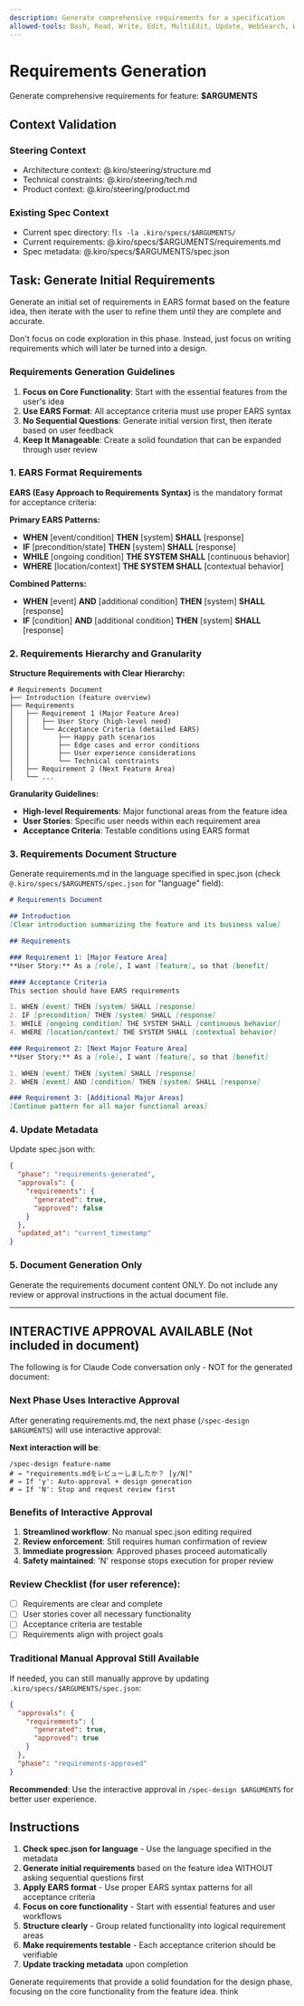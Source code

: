 ```yaml
---
description: Generate comprehensive requirements for a specification
allowed-tools: Bash, Read, Write, Edit, MultiEdit, Update, WebSearch, WebFetch
---
```


# Requirements Generation

Generate comprehensive requirements for feature: **$ARGUMENTS**

## Context Validation

### Steering Context
- Architecture context: @.kiro/steering/structure.md
- Technical constraints: @.kiro/steering/tech.md
- Product context: @.kiro/steering/product.md

### Existing Spec Context
- Current spec directory: !`ls -la .kiro/specs/$ARGUMENTS/`
- Current requirements: @.kiro/specs/$ARGUMENTS/requirements.md
- Spec metadata: @.kiro/specs/$ARGUMENTS/spec.json

## Task: Generate Initial Requirements

Generate an initial set of requirements in EARS format based on the feature idea, then iterate with the user to refine them until they are complete and accurate.

Don't focus on code exploration in this phase. Instead, just focus on writing requirements which will later be turned into a design.

### Requirements Generation Guidelines
1. **Focus on Core Functionality**: Start with the essential features from the user's idea
2. **Use EARS Format**: All acceptance criteria must use proper EARS syntax
3. **No Sequential Questions**: Generate initial version first, then iterate based on user feedback
4. **Keep It Manageable**: Create a solid foundation that can be expanded through user review

### 1. EARS Format Requirements

**EARS (Easy Approach to Requirements Syntax)** is the mandatory format for acceptance criteria:

**Primary EARS Patterns:**
- **WHEN** [event/condition] **THEN** [system] **SHALL** [response]
- **IF** [precondition/state] **THEN** [system] **SHALL** [response]
- **WHILE** [ongoing condition] **THE SYSTEM SHALL** [continuous behavior]
- **WHERE** [location/context] **THE SYSTEM SHALL** [contextual behavior]

**Combined Patterns:**
- **WHEN** [event] **AND** [additional condition] **THEN** [system] **SHALL** [response]
- **IF** [condition] **AND** [additional condition] **THEN** [system] **SHALL** [response]

### 2. Requirements Hierarchy and Granularity

**Structure Requirements with Clear Hierarchy:**

```
# Requirements Document
├── Introduction (feature overview)
├── Requirements
│   ├── Requirement 1 (Major Feature Area)
│   │   ├── User Story (high-level need)
│   │   └── Acceptance Criteria (detailed EARS)
│   │       ├── Happy path scenarios
│   │       ├── Edge cases and error conditions
│   │       ├── User experience considerations
│   │       └── Technical constraints
│   ├── Requirement 2 (Next Feature Area)
│   └── ...
```

**Granularity Guidelines:**
- **High-level Requirements**: Major functional areas from the feature idea
- **User Stories**: Specific user needs within each requirement area  
- **Acceptance Criteria**: Testable conditions using EARS format

### 3. Requirements Document Structure
Generate requirements.md in the language specified in spec.json (check `@.kiro/specs/$ARGUMENTS/spec.json` for "language" field):

```markdown
# Requirements Document

## Introduction
[Clear introduction summarizing the feature and its business value]

## Requirements

### Requirement 1: [Major Feature Area]
**User Story:** As a [role], I want [feature], so that [benefit]

#### Acceptance Criteria
This section should have EARS requirements

1. WHEN [event] THEN [system] SHALL [response]
2. IF [precondition] THEN [system] SHALL [response]
3. WHILE [ongoing condition] THE SYSTEM SHALL [continuous behavior]
4. WHERE [location/context] THE SYSTEM SHALL [contextual behavior]

### Requirement 2: [Next Major Feature Area]
**User Story:** As a [role], I want [feature], so that [benefit]

1. WHEN [event] THEN [system] SHALL [response]
2. WHEN [event] AND [condition] THEN [system] SHALL [response]

### Requirement 3: [Additional Major Areas]
[Continue pattern for all major functional areas]
```

### 4. Update Metadata
Update spec.json with:
```json
{
  "phase": "requirements-generated",
  "approvals": {
    "requirements": {
      "generated": true,
      "approved": false
    }
  },
  "updated_at": "current_timestamp"
}
```

### 5. Document Generation Only
Generate the requirements document content ONLY. Do not include any review or approval instructions in the actual document file.

---

## INTERACTIVE APPROVAL AVAILABLE (Not included in document)

The following is for Claude Code conversation only - NOT for the generated document:

### Next Phase Uses Interactive Approval
After generating requirements.md, the next phase (`/spec-design $ARGUMENTS`) will use interactive approval:

**Next interaction will be**:
```
/spec-design feature-name
# → "requirements.mdをレビューしましたか？ [y/N]"
# → If 'y': Auto-approval + design generation
# → If 'N': Stop and request review first
```

### Benefits of Interactive Approval
1. **Streamlined workflow**: No manual spec.json editing required
2. **Review enforcement**: Still requires human confirmation of review
3. **Immediate progression**: Approved phases proceed automatically
4. **Safety maintained**: 'N' response stops execution for proper review

### Review Checklist (for user reference):
- [ ] Requirements are clear and complete
- [ ] User stories cover all necessary functionality
- [ ] Acceptance criteria are testable
- [ ] Requirements align with project goals

### Traditional Manual Approval Still Available
If needed, you can still manually approve by updating `.kiro/specs/$ARGUMENTS/spec.json`:
```json
{
  "approvals": {
    "requirements": {
      "generated": true,
      "approved": true
    }
  },
  "phase": "requirements-approved"
}
```

**Recommended**: Use the interactive approval in `/spec-design $ARGUMENTS` for better user experience.

## Instructions

1. **Check spec.json for language** - Use the language specified in the metadata
2. **Generate initial requirements** based on the feature idea WITHOUT asking sequential questions first
3. **Apply EARS format** - Use proper EARS syntax patterns for all acceptance criteria
4. **Focus on core functionality** - Start with essential features and user workflows
5. **Structure clearly** - Group related functionality into logical requirement areas
6. **Make requirements testable** - Each acceptance criterion should be verifiable
7. **Update tracking metadata** upon completion

Generate requirements that provide a solid foundation for the design phase, focusing on the core functionality from the feature idea.
think